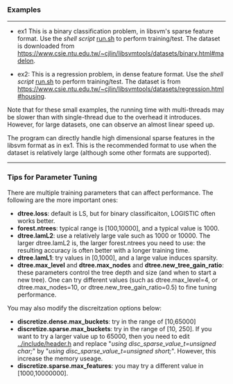 ### Examples
---
* ex1 This is a binary classification problem, in libsvm's sparse feature format.
Use the *shell script* [run.sh](ex1/run.sh) to perform training/test.
The dataset is downloaded from <https://www.csie.ntu.edu.tw/~cjlin/libsvmtools/datasets/binary.html#madelon>.
    
    
* ex2: This is a regression problem, in dense feature format. Use the *shell script* [run.sh](ex2/run.sh) to perform training/test.
The dataset is from <https://www.csie.ntu.edu.tw/~cjlin/libsvmtools/datasets/regression.html#housing>.
    

Note that for these small examples, the running time with multi-threads may be slower than with single-thread due to the overhead it introduces. However, for large datasets, one can observe an almost linear speed up.

The program can directly handle high dimensional sparse features in the libsvm format as in ex1. This is the recommended format to use when the dataset is relatively large (although some other formats are supported).

---
### Tips for Parameter Tuning

There are multiple training parameters that can affect performance. The following are the more important ones:

* **dtree.loss**: default is LS, but for binary classificaiton, LOGISTIC often works better.
* **forest.ntrees**: typical range is [100,10000], and a typical value is 1000.
* **dtree.lamL2**: use a relatively large vale such as 1000 or 10000. The larger dtree.lamL2 is, the larger forest.ntrees you need to use: the resulting accuracy is often better with a longer training time.
* **dtree.lamL1**: try values in [0,1000], and a large value induces sparsity.
* **dtree.max_level** and **dtree.max_nodes** and **dtree.new_tree_gain_ratio**: these parameters control the tree depth and size (and when to start a new tree). One can try different values (such as dtree.max_level=4, or dtree.max_nodes=10, or dtree.new_tree_gain_ratio=0.5) to fine tuning performance.

You may also modify the discreitzation options below:

* **discretize.dense.max_buckets**: try in the range of [10,65000]
* **discretize.sparse.max_buckets**: try in the range of [10, 250]. If you want to try a larger value up to 65000, then you need to edit [../include/header.h](../include/header.h) and replace
 "*using disc_sparse_value_t=unsigned char;*"
    by "*using disc_sparse_value_t=unsigned short;*". However, this increase the memory useage.     
* **discretize.sparse.max_features**: you may try a different value in [1000,10000000].

